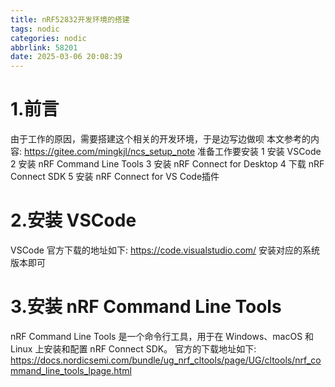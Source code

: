 ```yaml
---
title: nRF52832开发环境的搭建
tags: nodic
categories: nodic
abbrlink: 58201
date: 2025-03-06 20:08:39
---
```

# 1.前言
由于工作的原因，需要搭建这个相关的开发环境，于是边写边做呗
本文参考的内容:
 https://gitee.com/mingkjl/ncs_setup_note
 准备工作要安装
    1 安装 VSCode
    2 安装 nRF Command Line Tools
    3 安装 nRF Connect for Desktop
    4 下载 nRF Connect SDK
    5 安装 nRF Connect for VS Code插件

# 2.安装 VSCode
VSCode 官方下载的地址如下:
https://code.visualstudio.com/
安装对应的系统版本即可

# 3.安装 nRF Command Line Tools
nRF Command Line Tools 是一个命令行工具，用于在 Windows、macOS 和 Linux 上安装和配置 nRF Connect SDK。
官方的下载地址如下:
https://docs.nordicsemi.com/bundle/ug_nrf_cltools/page/UG/cltools/nrf_command_line_tools_lpage.html

